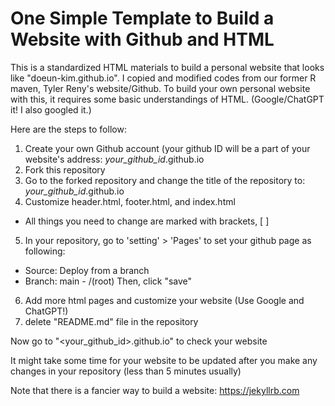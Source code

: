 # One Simple Template to Build a Website with Github and HTML
This is a standardized HTML materials to build a personal website that looks like "doeun-kim.github.io".
I copied and modified codes from our former R maven, Tyler Reny's website/Github.
To build your own personal website with this, it requires some basic understandings of HTML. 
(Google/ChatGPT it! I also googled it.)

Here are the steps to follow:
1. Create your own Github account (your github ID will be a part of your website's address: *your_github_id*.github.io
2. Fork this repository 
3. Go to the forked repository and change the title of the repository to: *your_github_id*.github.io
4. Customize header.html, footer.html, and index.html 
  - All things you need to change are marked with brackets, [ ] 
5. In your repository, go to 'setting' > 'Pages' to set your github page as following: 
  - Source: Deploy from a branch
  - Branch: main - /(root) 
  Then, click "save"
6. Add more html pages and customize your website (Use Google and ChatGPT!)
7. delete "README.md" file in the repository

Now go to "<your_github_id>.github.io" to check your website

It might take some time for your website to be updated after you make any changes in your repository (less than 5 minutes usually)


Note that there is a fancier way to build a website: https://jekyllrb.com
